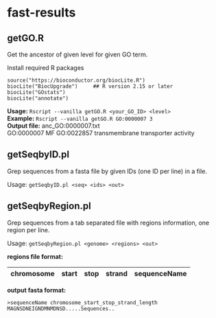 # fast-results

## getGO.R
Get the ancestor of given level for given GO term.  

Install required R packages
```
source("https://bioconductor.org/biocLite.R")
biocLite("BiocUpgrade")     ## R version 2.15 or later
biocLite("GOstats")
biocLite("annotate")
```
**Usage:** `Rscript --vanilla getGO.R <your_GO_ID> <level>`  
**Example:** `Rscript --vanilla getGO.R GO:0000007 3`  
**Output file:** anc_GO:0000007.txt  
GO:0000007      MF      GO:0022857      transmembrane transporter activity



  
## getSeqbyID.pl
Grep sequences from a fasta file by given IDs (one ID per line) in a file.

Usage: `getSeqbyID.pl <seq> <ids> <out>`


## getSeqbyRegion.pl
Grep sequences from a tab separated file with regions information, one region per line.

Usage: `getSeqbyRegion.pl <genome> <regions> <out>`

**regions file format:**

chromosome | start | stop | strand | sequenceName
--- | --- | --- | --- | ---


**output fasta format:**

```
>sequenceName chromosome_start_stop_strand_length
MAGNSDNEIGNDMNMDNSD.....Sequences..
```

